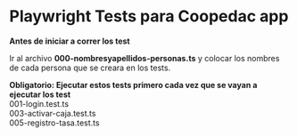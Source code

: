# Playwright Tests para Coopedac app

**Antes de iniciar a correr los test**  

Ir al archivo **000-nombresyapellidos-personas.ts** y colocar los nombres de cada persona que se creara en los tests.  

**Obligatorio: Ejecutar estos tests primero cada vez que se vayan a ejecutar los test**    
001-login.test.ts   
003-activar-caja.test.ts  
005-registro-tasa.test.ts 
